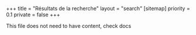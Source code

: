 +++
title = "Résultats de la recherche"
layout = "search"
[sitemap]
    priority = 0.1
private = false
+++

This file does not need to have content, check docs
